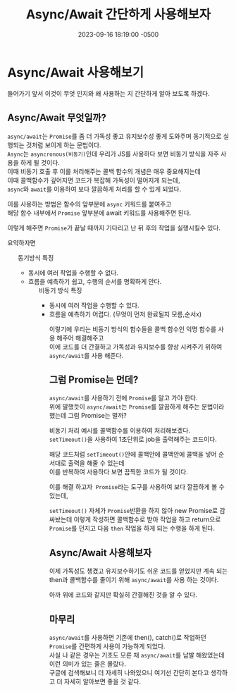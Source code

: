 ﻿---
layout: post
title:  "Async/Await 간단하게 사용해보자"
date:   2023-09-16 18:19:00 -0500
tags: react javascript
---

#  Async/Await 사용해보기
들어가기 앞서 이것이 무엇 인지와 왜 사용하는 지 간단하게 알아 보도록 하겠다.

##  Async/Await 무엇일까?

`async/await`는 `Promise`를 좀 더 가독성 좋고 유지보수성 좋게 도와주며 동기적으로 실행되는 것처럼 보이게 하는 문법이다.<br>
`Async`는 `asyncronous(비동기)`인데 우리가 JS를 사용하다 보면 비동기 방식을 자주 사용을 하게 될 것이다. <br>
이때 비동기 호출 후 이를 처리해주는 콜백 함수의 개념은 매우 중요해지는데 <br>
이때 콜백함수가 깊어지면 코드가 복잡해 가독성이 떨어지게 되는데,<br>
`async`와 `await`를 이용하여 보다 깔끔하게 처리를 할 수 있게 되었다.

이를 사용하는 방법은 함수의 앞부분에 `async` 키워드를 붙여주고<br>
해당 함수 내부에서 `Promise` 앞부분에 await 키워드를 사용해주면 된다.<br>

이렇게 해주면 `Promise`가 끝날 때까지 기다리고 난 뒤 후의 작업을 실행시킬수 있다.


요약하자면<br>
<ul> 동기방식 특징
<ul>
	<li>동시에 여러 작업을 수행할 수 없다.
	<li>흐름을 예측하기 쉽고, 수행의 순서를 명확하게 안다.
	
<ul> 비동기 방식 특징
<ul>
	<li>동시에 여러 작업을 수행할 수 있다.
	<li> 흐름을 예측하기 어렵다. (무엇이 먼저 완료될지 모름,순서x)

이렇기에 우리는 비동기 방식의 함수들을 콜백 함수인 익명 함수를 사용 해주어 해결해주고 <br>
이에 코드를 더 간결하고 가독성과 유지보수를 향상 시켜주기 위하여 `async/await`를 사용 해준다.

## 그럼 Promise는 먼데?

`async/await`를 사용하기 전에 `Promise`를 알고 가야 한다.<br>
위에 말했듯이 `async/await`는 `Promise`를 깔끔하게 해주는 문법이라 했는데 그럼 Promise는 멀까?<br>

비동기 처리 예시를 콜백함수를 이용하여 처리해보겠다.<br>
`setTimeout()`을 사용하여 1초단위로 job을 출력해주는 코드이다.

<script src="https://gist.github.com/Flen-E/a7067acf4bba8014e5a691186332aa43.js"></script>

해당 코드처럼 `setTimeout()`안에 콜백안에 콜백안에 콜백을 넣어 순서대로 출력을 해줄 수 있는데<br>
 이를 반복하여 사용하다 보면 끔찍한 코드가 될 것이다.<br>

이를 해결 하고자` Promise`라는 도구를 사용하여 보다 깔끔하게 볼 수 있는데,

<script src="https://gist.github.com/Flen-E/aa7b1c94e5268c2ad29b69bf74ca9c91.js"></script>

`setTimeout()` 자체가 `Promise`반환을 하지 않아 new Promise로 감싸놨는데 이렇게 작성하면 콜백함수로 받아 작업을 하고 return으로 `Promise`를 던지고 다음 `then` 작업을 하게 되는 수행을 하게 된다.

## Async/Await 사용해보자
이제 가독성도 챙겼고 유지보수하기도 쉬운 코드를 얻었지만 계속 되는 then과 콜백함수를 줄이기 위해 `async/await`를 사용 하는 것이다.

<script src="https://gist.github.com/Flen-E/47688271b40cd7fcd42d8d1eadfe9b52.js"></script>

아까 위에 코드와 같지만 확실히 간결해진 것을 알 수 있다.

## 마무리
`async/await`를 사용하면 기존에 then(), catch()로 작업하던 `Promise`를 간편하게 사용이 가능하게 되었다. <br>
사실 나 같은 경우는 기초도 모른 채 `async/await`를 남발 해왔었는데 이런 의미가 있는 줄은 몰랐다.<br>
 구글에 검색해보니 더 자세히 나와있으니 여기선 간단히 본다고 생각하고 더 자세히 알아보면 좋을 것 같다.

